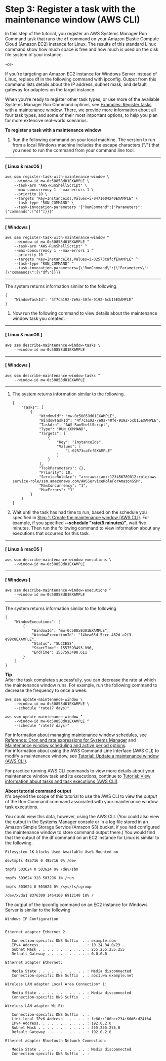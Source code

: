 # Step 3: Register a task with the maintenance window \(AWS CLI\)<a name="mw-cli-tutorial-tasks"></a>

In this step of the tutorial, you register an AWS Systems Manager Run Command task that runs the `df` command on your Amazon Elastic Compute Cloud \(Amazon EC2\) instance for Linux\. The results of this standard Linux command show how much space is free and how much is used on the disk file system of your instance\.

\-or\-

If you're targeting an Amazon EC2 instance for Windows Server instead of Linux, replace df in the following command with ipconfig\. Output from this command lists details about the IP address, subnet mask, and default gateway for adapters on the target instance\.

When you're ready to register other task types, or use more of the available Systems Manager Run Command options, see [Examples: Register tasks with a maintenance window](mw-cli-register-tasks-examples.md)\. There, we provide more information about all four task types, and some of their most important options, to help you plan for more extensive real\-world scenarios\. 

**To register a task with a maintenance window**

1. Run the following command on your local machine\. The version to run from a local Windows machine includes the escape characters \("/"\) that you need to run the command from your command line tool\.

------
#### [ Linux & macOS ]

   ```
   aws ssm register-task-with-maintenance-window \
       --window-id mw-0c50858d01EXAMPLE \
       --task-arn "AWS-RunShellScript" \
       --max-concurrency 1 --max-errors 1 \
       --priority 10 \
       --targets "Key=InstanceIds,Values=i-0471e04240EXAMPLE" \
       --task-type "RUN_COMMAND" \
       --task-invocation-parameters '{"RunCommand":{"Parameters":{"commands":["df"]}}}'
   ```

------
#### [ Windows ]

   ```
   aws ssm register-task-with-maintenance-window ^
       --window-id mw-0c50858d01EXAMPLE ^
       --task-arn "AWS-RunShellScript" ^
       --max-concurrency 1 --max-errors 1 ^
       --priority 10 ^
       --targets "Key=InstanceIds,Values=i-02573cafcfEXAMPLE" ^
       --task-type "RUN_COMMAND" ^
       --task-invocation-parameters={\"RunCommand\":{\"Parameters\":{\"commands\":[\"df\"]}}}
   ```

------

   The system returns information similar to the following:

   ```
   {
       "WindowTaskId": "4f7ca192-7e9a-40fe-9192-5cb15EXAMPLE"
   }
   ```

1. Now run the following command to view details about the maintenance window task you created\. 

------
#### [ Linux & macOS ]

   ```
   aws ssm describe-maintenance-window-tasks \
       --window-id mw-0c50858d01EXAMPLE
   ```

------
#### [ Windows ]

   ```
   aws ssm describe-maintenance-window-tasks ^
       --window-id mw-0c50858d01EXAMPLE
   ```

------

1. The system returns information similar to the following\.

   ```
   {
       "Tasks": [
           {
               "WindowId": "mw-0c50858d01EXAMPLE",
               "WindowTaskId": "4f7ca192-7e9a-40fe-9192-5cb15EXAMPLE",
               "TaskArn": "AWS-RunShellScript",
               "Type": "RUN_COMMAND",
               "Targets": [
                   {
                       "Key": "InstanceIds",
                       "Values": [
                           "i-02573cafcfEXAMPLE"
                       ]
                   }
               ],
               "TaskParameters": {},
               "Priority": 10,
               "ServiceRoleArn": "arn:aws:iam::123456789012:role/aws-service-role/ssm.amazonaws.com/AWSServiceRoleForAmazonSSM",
               "MaxConcurrency": "1",
               "MaxErrors": "1"
           }
       ]
   }
   ```

1. Wait until the task has had time to run, based on the schedule you specified in [Step 1: Create the maintenance window \(AWS CLI\)](mw-cli-tutorial-create-mw.md)\. For example, if you specified **\-\-schedule "rate\(5 minutes\)"**, wait five minutes\. Then run the following command to view information about any executions that occurred for this task\. 

------
#### [ Linux & macOS ]

   ```
   aws ssm describe-maintenance-window-executions \
       --window-id mw-0c50858d01EXAMPLE
   ```

------
#### [ Windows ]

   ```
   aws ssm describe-maintenance-window-executions ^
       --window-id mw-0c50858d01EXAMPLE
   ```

------

   The system returns information similar to the following\.

   ```
   {
       "WindowExecutions": [
           {
               "WindowId": "mw-0c50858d01EXAMPLE",
               "WindowExecutionId": "14bea65d-5ccc-462d-a2f3-e99c8EXAMPLE",
               "Status": "SUCCESS",
               "StartTime": 1557593493.096,
               "EndTime": 1557593498.611
           }
       ]
   }
   ```

**Tip**  
After the task completes successfully, you can decrease the rate at which the maintenance window runs\. For example, run the following command to decrease the frequency to once a week\.  

```
aws ssm update-maintenance-window \
    --window-id mw-0c50858d01EXAMPLE \
    --schedule "rate(7 days)"
```

```
aws ssm update-maintenance-window ^
    --window-id mw-0c50858d01EXAMPLE ^
    --schedule "rate(7 days)"
```
For information about managing maintenance window schedules, see [Reference: Cron and rate expressions for Systems Manager](reference-cron-and-rate-expressions.md) and [Maintenance window scheduling and active period options](maintenance-windows-schedule-options.md)\.  
For information about using the AWS Command Line Interface \(AWS CLI\) to modify a maintenance window, see [Tutorial: Update a maintenance window \(AWS CLI\)](maintenance-windows-cli-tutorials-update.md)\.

For practice running AWS CLI commands to view more details about your maintenance window task and its executions, continue to [Tutorial: View information about tasks and task executions \(AWS CLI\)](mw-cli-tutorial-task-info.md)\.

**About tutorial command output**  
It's beyond the scope of this tutorial to use the AWS CLI to view the *output* of the Run Command command associated with your maintenance window task executions\.

You could view this data, however, using the AWS CLI\. \(You could also view the output in the Systems Manager console or in a log file stored in an Amazon Simple Storage Service \(Amazon S3\) bucket, if you had configured the maintenance window to store command output there\.\) You would find that the output of the df command on an EC2 instance for Linux is similar to the following\.

```
Filesystem 1K-blocks Used Available Use% Mounted on

devtmpfs 485716 0 485716 0% /dev

tmpfs 503624 0 503624 0% /dev/shm

tmpfs 503624 328 503296 1% /run

tmpfs 503624 0 503624 0% /sys/fs/cgroup

/dev/xvda1 8376300 1464160 6912140 18% /
```

The output of the ipconfig command on an EC2 instance for Windows Server is similar to the following:

```
Windows IP Configuration


Ethernet adapter Ethernet 2:

   Connection-specific DNS Suffix  . : example.com
   IPv4 Address. . . . . . . . . . . : 10.24.34.0/23
   Subnet Mask . . . . . . . . . . . : 255.255.255.255
   Default Gateway . . . . . . . . . : 0.0.0.0

Ethernet adapter Ethernet:

   Media State . . . . . . . . . . . : Media disconnected
   Connection-specific DNS Suffix  . : abc1.wa.example.net

Wireless LAN adapter Local Area Connection* 1:

   Media State . . . . . . . . . . . : Media disconnected
   Connection-specific DNS Suffix  . :

Wireless LAN adapter Wi-Fi:

   Connection-specific DNS Suffix  . :
   Link-local IPv6 Address . . . . . : fe80::100b:c234:66d6:d24f%4
   IPv4 Address. . . . . . . . . . . : 192.0.2.0
   Subnet Mask . . . . . . . . . . . : 255.255.255.0
   Default Gateway . . . . . . . . . : 192.0.2.0

Ethernet adapter Bluetooth Network Connection:

   Media State . . . . . . . . . . . : Media disconnected
   Connection-specific DNS Suffix  . :
```
